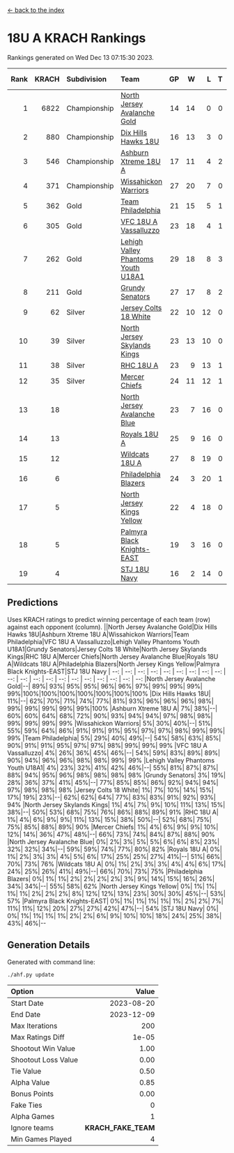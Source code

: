 [<- back to the index](readme.md)
# 18U A KRACH Rankings
Rankings generated on Wed Dec 13 07:15:30 2023.

Rank|KRACH|Subdivision|Team|GP|W|L|T|OTW|OTL|SoS|Exp Wins|Win Diff
---:|---:|:---|:---|---:|---:|---:|---:|---:|---:|---:|---:|---:
1|6822|Championship|[North Jersey Avalanche Gold](https://gamesheetstats.com/seasons/3659/teams/140737/schedule)|14|14|0|0|0|0|87|14.8|-0.0
2|880|Championship|[Dix Hills Hawks 18U](https://gamesheetstats.com/seasons/3659/teams/140731/schedule)|16|13|3|0|1|0|563|13.9|0.0
3|546|Championship|[Ashburn Xtreme 18U A](https://gamesheetstats.com/seasons/3659/teams/140730/schedule)|17|11|4|2|1|0|262|12.9|0.0
4|371|Championship|[Wissahickon Warriors](https://gamesheetstats.com/seasons/3659/teams/140748/schedule)|27|20|7|0|0|0|208|20.9|0.0
5|362|Gold|[Team Philadelphia](https://gamesheetstats.com/seasons/3659/teams/140745/schedule)|21|15|5|1|0|0|212|16.4|0.0
6|305|Gold|[VFC 18U A Vassalluzzo](https://gamesheetstats.com/seasons/3659/teams/140746/schedule)|23|18|4|1|2|1|120|19.4|0.0
7|262|Gold|[Lehigh Valley Phantoms Youth U18A1](https://gamesheetstats.com/seasons/3659/teams/140734/schedule)|29|18|8|3|0|0|203|20.4|0.0
8|211|Gold|[Grundy Senators](https://gamesheetstats.com/seasons/3659/teams/140732/schedule)|27|17|8|2|0|0|199|18.9|0.0
9|62|Silver|[Jersey Colts 18 White](https://gamesheetstats.com/seasons/3659/teams/140733/schedule)|22|10|12|0|0|2|1020|10.9|0.0
10|39|Silver|[North Jersey Skylands Kings](https://gamesheetstats.com/seasons/3659/teams/140739/schedule)|23|13|10|0|1|1|941|13.9|0.0
11|38|Silver|[RHC 18U A](https://gamesheetstats.com/seasons/3659/teams/140742/schedule)|23|9|13|1|0|1|186|10.4|0.0
12|35|Silver|[Mercer Chiefs](https://gamesheetstats.com/seasons/3659/teams/140735/schedule)|24|11|12|1|0|1|622|12.4|0.0
13|18||[North Jersey Avalanche Blue](https://gamesheetstats.com/seasons/3659/teams/140736/schedule)|23|7|16|0|0|1|170|7.9|0.0
14|13||[Royals 18U A](https://gamesheetstats.com/seasons/3659/teams/140743/schedule)|25|9|16|0|1|0|138|9.9|0.0
15|12||[Wildcats 18U A](https://gamesheetstats.com/seasons/3659/teams/140747/schedule)|27|8|19|0|2|1|800|8.9|0.0
16|6||[Philadelphia Blazers](https://gamesheetstats.com/seasons/3659/teams/140741/schedule)|24|3|20|1|0|3|191|4.4|0.0
17|5||[North Jersey Kings Yellow](https://gamesheetstats.com/seasons/3659/teams/140738/schedule)|22|4|18|0|1|0|667|4.9|0.0
18|5||[Palmyra Black Knights-EAST](https://gamesheetstats.com/seasons/3659/teams/140740/schedule)|19|3|16|0|2|0|150|3.9|0.0
19|4||[STJ 18U Navy](https://gamesheetstats.com/seasons/3659/teams/140744/schedule)|16|2|14|0|0|0|143|2.9|0.0

## Predictions
Uses KRACH ratings to predict winning percentage of each team (row) against each opponent (column).
||North Jersey Avalanche Gold|Dix Hills Hawks 18U|Ashburn Xtreme 18U A|Wissahickon Warriors|Team Philadelphia|VFC 18U A Vassalluzzo|Lehigh Valley Phantoms Youth U18A1|Grundy Senators|Jersey Colts 18 White|North Jersey Skylands Kings|RHC 18U A|Mercer Chiefs|North Jersey Avalanche Blue|Royals 18U A|Wildcats 18U A|Philadelphia Blazers|North Jersey Kings Yellow|Palmyra Black Knights-EAST|STJ 18U Navy
| --: | --: | --: | --: | --: | --: | --: | --: | --: | --: | --: | --: | --: | --: | --: | --: | --: | --: | --: | --: 
|North Jersey Avalanche Gold|--| 89%| 93%| 95%| 95%| 96%| 96%| 97%| 99%| 99%| 99%| 99%|100%|100%|100%|100%|100%|100%|100%
|Dix Hills Hawks 18U| 11%|--| 62%| 70%| 71%| 74%| 77%| 81%| 93%| 96%| 96%| 96%| 98%| 99%| 99%| 99%| 99%| 99%|100%
|Ashburn Xtreme 18U A|  7%| 38%|--| 60%| 60%| 64%| 68%| 72%| 90%| 93%| 94%| 94%| 97%| 98%| 98%| 99%| 99%| 99%| 99%
|Wissahickon Warriors|  5%| 30%| 40%|--| 51%| 55%| 59%| 64%| 86%| 91%| 91%| 91%| 95%| 97%| 97%| 98%| 99%| 99%| 99%
|Team Philadelphia|  5%| 29%| 40%| 49%|--| 54%| 58%| 63%| 85%| 90%| 91%| 91%| 95%| 97%| 97%| 98%| 99%| 99%| 99%
|VFC 18U A Vassalluzzo|  4%| 26%| 36%| 45%| 46%|--| 54%| 59%| 83%| 89%| 89%| 90%| 94%| 96%| 96%| 98%| 98%| 99%| 99%
|Lehigh Valley Phantoms Youth U18A1|  4%| 23%| 32%| 41%| 42%| 46%|--| 55%| 81%| 87%| 87%| 88%| 94%| 95%| 96%| 98%| 98%| 98%| 98%
|Grundy Senators|  3%| 19%| 28%| 36%| 37%| 41%| 45%|--| 77%| 85%| 85%| 86%| 92%| 94%| 94%| 97%| 98%| 98%| 98%
|Jersey Colts 18 White|  1%|  7%| 10%| 14%| 15%| 17%| 19%| 23%|--| 62%| 62%| 64%| 77%| 83%| 83%| 91%| 92%| 93%| 94%
|North Jersey Skylands Kings|  1%|  4%|  7%|  9%| 10%| 11%| 13%| 15%| 38%|--| 50%| 53%| 68%| 75%| 76%| 86%| 88%| 89%| 91%
|RHC 18U A|  1%|  4%|  6%|  9%|  9%| 11%| 13%| 15%| 38%| 50%|--| 52%| 68%| 75%| 75%| 85%| 88%| 89%| 90%
|Mercer Chiefs|  1%|  4%|  6%|  9%|  9%| 10%| 12%| 14%| 36%| 47%| 48%|--| 66%| 73%| 74%| 84%| 87%| 88%| 90%
|North Jersey Avalanche Blue|  0%|  2%|  3%|  5%|  5%|  6%|  6%|  8%| 23%| 32%| 32%| 34%|--| 59%| 59%| 74%| 77%| 80%| 82%
|Royals 18U A|  0%|  1%|  2%|  3%|  3%|  4%|  5%|  6%| 17%| 25%| 25%| 27%| 41%|--| 51%| 66%| 70%| 73%| 76%
|Wildcats 18U A|  0%|  1%|  2%|  3%|  3%|  4%|  4%|  6%| 17%| 24%| 25%| 26%| 41%| 49%|--| 66%| 70%| 73%| 75%
|Philadelphia Blazers|  0%|  1%|  1%|  2%|  2%|  2%|  2%|  3%|  9%| 14%| 15%| 16%| 26%| 34%| 34%|--| 55%| 58%| 62%
|North Jersey Kings Yellow|  0%|  1%|  1%|  1%|  1%|  2%|  2%|  2%|  8%| 12%| 12%| 13%| 23%| 30%| 30%| 45%|--| 53%| 57%
|Palmyra Black Knights-EAST|  0%|  1%|  1%|  1%|  1%|  1%|  2%|  2%|  7%| 11%| 11%| 12%| 20%| 27%| 27%| 42%| 47%|--| 54%
|STJ 18U Navy|  0%|  0%|  1%|  1%|  1%|  1%|  2%|  2%|  6%|  9%| 10%| 10%| 18%| 24%| 25%| 38%| 43%| 46%|--

## Generation Details

Generated with command line:
```
./ahf.py update
```

| Option | Value |
| :----- | ----: |
| Start Date | 2023-08-20 |
| End Date | 2023-12-09 |
| Max Iterations | 200 |
| Max Ratings Diff | 1e-05 |
| Shootout Win Value | 1.00 |
| Shootout Loss Value | 0.00 |
| Tie Value | 0.50 |
| Alpha Value | 0.85 |
| Bonus Points | 0.00 |
| Fake Ties | 0 |
| Alpha Games | 1 |
| Ignore teams | __KRACH_FAKE_TEAM__ |
| Min Games Played | 4 |

